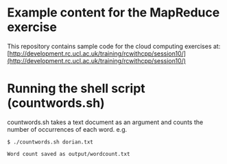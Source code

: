 # Example content for the MapReduce exercise

This repository contains sample code for the cloud computing exercises at: 
[http://development.rc.ucl.ac.uk/training/rcwithcpp/session10/](http://development.rc.ucl.ac.uk/training/rcwithcpp/session10/)

# Running the shell script (countwords.sh)

countwords.sh takes a text document as an argument and counts the number of occurrences of each word. e.g.

```
$ ./countwords.sh dorian.txt

Word count saved as output/wordcount.txt
```
